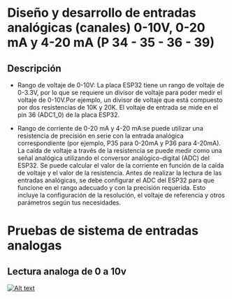 # Diseño y desarrollo de entradas analógicas (canales) 0-10V, 0-20 mA y 4-20 mA (P 34 - 35 - 36 - 39)

## Descripción

- Rango de voltaje de 0-10V: La placa ESP32 tiene un rango de voltaje de 0-3.3V, por lo que se requiere un divisor de voltaje para poder medir el voltaje de 0-10V.Por ejemplo, un divisor de voltaje que está compuesto por dos resistencias de 10K y 20K. El voltaje de entrada se mide en el pin 36 (ADC1_0) de la placa ESP32.

- Rango de corriente de 0-20 mA y 4-20 mA:se puede utilizar una resistencia de precisión en serie con la entrada analógica correspondiente (por ejemplo, P35 para 0-20mA y P36 para 4-20mA). La caída de voltaje a través de la resistencia se puede medir como una señal analógica utilizando el conversor analógico-digital (ADC) del ESP32. Se puede calcular el valor de la corriente en función de la caída de voltaje y el valor de la resistencia.
Antes de realizar la lectura de las entradas analógicas, se debe configurar el ADC del ESP32 para que funcione en el rango adecuado y con la precisión requerida. Esto incluye la configuración de la resolución, el voltaje de referencia y otros parámetros según tus necesidades.


# Pruebas de sistema de entradas analogas


## Lectura analoga de 0 a 10v ##

[![Alt text](https://img.youtube.com/vi/IOifBoY9SNw/0.jpg)](https://www.youtube.com/watch?v=IOifBoY9SNw)


